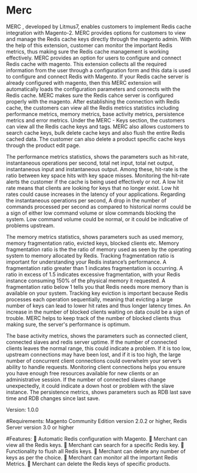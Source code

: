 # Merc

MERC , developed by Litmus7, enables customers to implement Redis cache integration with Magento-2. MERC provides options for customers to view and manage the Redis cache keys directly through the magento admin. With the help of this extension, customer can monitor the important Redis metrics, thus making sure the Redis cache management is working effectively. MERC provides an option for users to configure and connect Redis cache with magento. This extension collects all the required information from the user through a configuration form and this data is used to configure and connect Redis with Magento. If your Redis cache server is already configured with magento, then this MERC extension will automatically loads the configuration parameters and connects with the Redis cache. MERC makes sure the Redis cahce server is configured properly with the magento. After establishing the connection with Redis cache, the customers can view all the Redis metrics statistics including performance metrics, memory metrics, base activity metrics, persistence metrics and error metrics. Under the MERC - Keys section, the customers can view all the Redis cache keys and tags. MERC also allows customers to search cache keys,  bulk delete cache keys and also flush the entire Redis cached data. The customer can also delete a product specific cache keys through the product edit page. 

The performance metrics statistics, shows the parameters such as hit-rate, instantaneous operations per second, total net input, total net output, instantaneous input and instantaneous output. Among these, hit-rate is the ratio between key space hits with key space misses. Monitoring the hit-rate alerts the customer if the cache is being used effectively or not.  A low hit rate means that clients are looking for keys that no longer exist. Low hit rates could cause increases in the latency of your applications. Regarding the instantaneous operations per second, A drop in the number of commands processed per second as compared to historical norms could be a sign of either low command volume or slow commands blocking the system. Low command volume could be normal, or it could be indicative of problems upstream.

The memory metrics statistics, shows parameters such as used memory, memory fragmentation ratio, evicted keys, blocked clients etc. Memory fragmentation ratio is the  the ratio of memory used as seen by the operating system to memory allocated by Redis. Tracking fragmentation ratio is important for understanding your Redis instance’s performance. A fragmentation ratio greater than 1 indicates fragmentation is occurring. A ratio in excess of 1.5 indicates excessive fragmentation, with your Redis instance consuming 150% of the physical memory it requested. A fragmentation ratio below 1 tells you that Redis needs more memory than is available on your system. Tracking key eviction is important because Redis processes each operation sequentially, meaning that evicting a large number of keys can lead to lower hit rates and thus longer latency times. An increase in the number of blocked clients waiting on data could be a sign of
trouble. MERC helps to keep track of the number of blocked clients thus making sure, the server's performance is optimum. 

The base activity metrics, shows the parameters such as connected client, connected slaves and redis server uptime. If the number of connected clients leaves the normal range, this could indicate a problem. If it is too low, upstream connections may have been lost, and if it is too high, the large number of concurrent client connections could overwhelm your server’s ability to handle requests. Monitoring client connections helps you ensure you have enough free resources available for new clients or an administrative session. If the number of connected slaves change unexpectedly, it could indicate a down
host or problem with the slave instance. The persistence metrics, shows parameters such as RDB last save time and RDB changes since last save.

Version: 1.0.0

#Requirements: Magento Community Edition version 2.0.2 or higher, Redis Server version 3.0 or higher

#Features: 
	Automatic Redis configuration with Magento.
	Merchant can view all the Redis keys.
	Merchant can search for a specific Redis key.
	Functionality to flush all Redis keys.
	Merchant can delete any number of keys as per the choice.
	Merchant can monitor all the important Redis Metrics.
	Merchant can delete the Redis keys of specific products.
		
